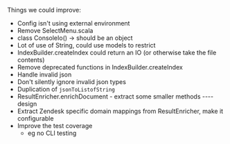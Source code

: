 Things we could improve:
- Config isn't using external environment
- Remove SelectMenu.scala
- class ConsoleIo() -> should be an object
- Lot of use of String, could use models to restrict
- IndexBuilder.createIndex could return an IO (or otherwise take the file contents)
- Remove deprecated functions in IndexBuilder.createIndex
- Handle invalid json
- Don't silently ignore invalid json types
- Duplication of `jsonToListofString`
- ResultEnricher.enrichDocument - extract some smaller methods
---- design
- Extract Zendesk specific domain mappings from ResultEnricher, make it configurable
- Improve the test coverage
  - eg no CLI testing